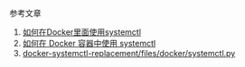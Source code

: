 参考文章

1. [如何在Docker里面使用systemctl](https://ehds.github.io/2021/01/21/docker_systemctl/)
2. [如何在 Docker 容器中使用 systemctl](https://www.hicairo.com/post/56.html)
3. [docker-systemctl-replacement/files/docker/systemctl.py](https://github.com/gdraheim/docker-systemctl-replacement/blob/master/files/docker/systemctl.py)

